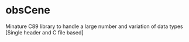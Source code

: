 # obsCene
Minature C89 library to handle a large number and variation of data types [Single header and C file based]
